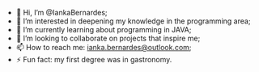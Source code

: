 - 👋 Hi, I’m @IankaBernardes;
- 👀 I’m interested in deepening my knowledge in the programming area;
- 🌱 I’m currently learning about programming in JAVA;
- 💞️ I’m looking to collaborate on projects that inspire me;
- 📫 How to reach me: ianka.bernardes@outlook.com;
- ⚡ Fun fact: my first degree was in gastronomy.

<!---
IankaBernardes/IankaBernardes is a ✨ special ✨ repository because its `README.md` (this file) appears on your GitHub profile.
You can click the Preview link to take a look at your changes.
--->
